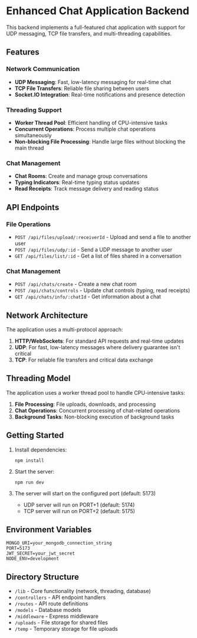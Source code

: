 # Enhanced Chat Application Backend

This backend implements a full-featured chat application with support for UDP messaging, TCP file transfers, and multi-threading capabilities.

## Features

### Network Communication

- **UDP Messaging**: Fast, low-latency messaging for real-time chat
- **TCP File Transfers**: Reliable file sharing between users
- **Socket.IO Integration**: Real-time notifications and presence detection

### Threading Support

- **Worker Thread Pool**: Efficient handling of CPU-intensive tasks
- **Concurrent Operations**: Process multiple chat operations simultaneously
- **Non-blocking File Processing**: Handle large files without blocking the main thread

### Chat Management

- **Chat Rooms**: Create and manage group conversations
- **Typing Indicators**: Real-time typing status updates
- **Read Receipts**: Track message delivery and reading status

## API Endpoints

### File Operations

- `POST /api/files/upload/:receiverId` - Upload and send a file to another user
- `POST /api/files/udp/:id` - Send a UDP message to another user
- `GET /api/files/list/:id` - Get a list of files shared in a conversation

### Chat Management

- `POST /api/chats/create` - Create a new chat room
- `POST /api/chats/controls` - Update chat controls (typing, read receipts)
- `GET /api/chats/info/:chatId` - Get information about a chat

## Network Architecture

The application uses a multi-protocol approach:

1. **HTTP/WebSockets**: For standard API requests and real-time updates
2. **UDP**: For fast, low-latency messages where delivery guarantee isn't critical
3. **TCP**: For reliable file transfers and critical data exchange

## Threading Model

The application uses a worker thread pool to handle CPU-intensive tasks:

1. **File Processing**: File uploads, downloads, and processing
2. **Chat Operations**: Concurrent processing of chat-related operations
3. **Background Tasks**: Non-blocking execution of background tasks

## Getting Started

1. Install dependencies:
   ```
   npm install
   ```

2. Start the server:
   ```
   npm run dev
   ```

3. The server will start on the configured port (default: 5173)
   - UDP server will run on PORT+1 (default: 5174)
   - TCP server will run on PORT+2 (default: 5175)

## Environment Variables

```
MONGO_URI=your_mongodb_connection_string
PORT=5173
JWT_SECRET=your_jwt_secret
NODE_ENV=development
```

## Directory Structure

- `/lib` - Core functionality (network, threading, database)
- `/controllers` - API endpoint handlers
- `/routes` - API route definitions
- `/models` - Database models
- `/middleware` - Express middleware
- `/uploads` - File storage for shared files
- `/temp` - Temporary storage for file uploads